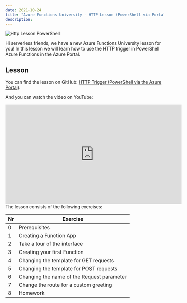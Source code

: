 ```yaml
---
date: 2021-10-24
title: "Azure Functions University - HTTP Lesson (PowerShell via Portal)"
description:
---
```


![Http Lesson PowerShell](/articles/2021/57.AzureFunctionsUniversity_HTTP_Lesson_PowerShell.png)

Hi serverless friends, we have a new Azure Functions University lesson for you! In this lesson we will learn how to use the HTTP trigger in PowerShell Azure Functions in the Azure Portal.

## Lesson

You can find the lesson on GitHub: [HTTP Trigger (PowerShell via the Azure Portal)](https://github.com/marcduiker/azure-functions-university/blob/main/lessons/PowerShell/http/http-lesson-powershell-portal.md).

And you can watch the video on YouTube:

<iframe width="560" height="315" src="https://www.youtube.com/embed/w0FcA7Prnjk" title="YouTube video player" frameborder="0" allow="accelerometer; autoplay; clipboard-write; encrypted-media; gyroscope; picture-in-picture" allowfullscreen></iframe>

<br>
The lesson consists of the following exercises:

|Nr|Exercise
|-|-
|0|Prerequisites
|1|Creating a Function App
|2|Take a tour of the interface
|3|Creating your first Function
|4|Changing the template for GET requests
|5|Changing the template for POST requests
|6|Changing the name of the Request parameter
|7|Change the route for a custom greeting
|8|Homework